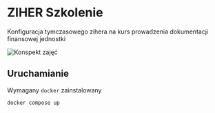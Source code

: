 # ZIHER Szkolenie

Konfiguracja tymczasowego zihera na kurs prowadzenia dokumentacji finansowej jednostki

![Konspekt zajęć](https://docs.google.com/document/d/1X_55ngUEHz5iI_FA83G1FY6zEiWFX4IwK6Q68MG7cyQ/edit)

## Uruchamianie

Wymagany `docker` zainstalowany

```
docker compose up
```

